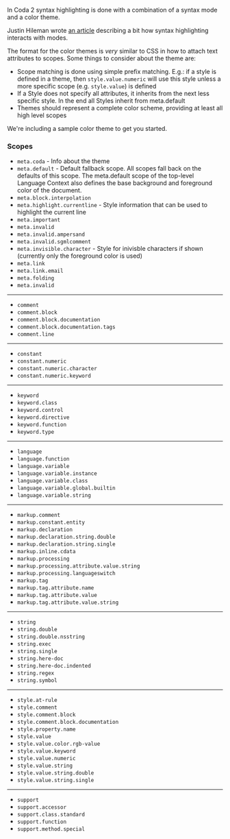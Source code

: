 In Coda 2 syntax highlighting is done with a combination of a syntax mode and a color theme.

Justin Hileman wrote [an article](http://justinhileman.info/article/coda-2-modes-scopes-and-you/) describing a bit how syntax highlighting interacts with modes.

The format for the color themes is *very* similar to CSS in how to attach text attributes to scopes. Some things to consider about the theme are:

* Scope matching is done using simple prefix matching. E.g.: if a style is defined in a theme, then `style.value.numeric` will use this style unless a more specific scope (e.g. `style.value`) is defined
* If a Style does not specify all attributes, it inherits from the next less specific style. In the end all Styles inherit from meta.default
* Themes should represent a complete color scheme, providing at least all high level scopes

We're including a sample color theme to get you started.

### Scopes
* `meta.coda` - Info about the theme
* `meta.default` - Default fallback scope. All scopes fall back on the defaults of this scope. The meta.default scope of the top-level Language Context also defines the base background and foreground color of the document.
* `meta.block.interpolation`
* `meta.highlight.currentline` - Style information that can be used to highlight the current line
* `meta.important`
* `meta.invalid`
* `meta.invalid.ampersand`
* `meta.invalid.sgmlcomment`	
* `meta.invisible.character` - Style for inivisble characters if shown (currently only the foreground color is used)
* `meta.link`
* `meta.link.email`
* `meta.folding`
* `meta.invalid`

---

* `comment`
* `comment.block`
* `comment.block.documentation`
* `comment.block.documentation.tags`
* `comment.line`

---

* `constant`
* `constant.numeric`
* `constant.numeric.character`
* `constant.numeric.keyword`

---

* `keyword`
* `keyword.class`	
* `keyword.control`	
* `keyword.directive`	
* `keyword.function`	
* `keyword.type`	

---

* `language`
* `language.function`
* `language.variable`
* `language.variable.instance`
* `language.variable.class`
* `language.variable.global.builtin`
* `language.variable.string`

---

* `markup.comment`	
* `markup.constant.entity`
* `markup.declaration`	
* `markup.declaration.string.double`	
* `markup.declaration.string.single`	
* `markup.inline.cdata`	
* `markup.processing`	
* `markup.processing.attribute.value.string`	
* `markup.processing.languageswitch`	
* `markup.tag`	
* `markup.tag.attribute.name`	
* `markup.tag.attribute.value`	
* `markup.tag.attribute.value.string`	

---

* `string`
* `string.double`	
* `string.double.nsstring`
* `string.exec`	
* `string.single`	
* `string.here-doc`	
* `string.here-doc.indented`	
* `string.regex`	
* `string.symbol`	

---

* `style.at-rule`	
* `style.comment`	
* `style.comment.block`	
* `style.comment.block.documentation`	
* `style.property.name`	
* `style.value`	
* `style.value.color.rgb-value`	
* `style.value.keyword`	
* `style.value.numeric`	
* `style.value.string`	
* `style.value.string.double`	
* `style.value.string.single`	

---

* `support`
* `support.accessor`
* `support.class.standard`
* `support.function`
* `support.method.special`
